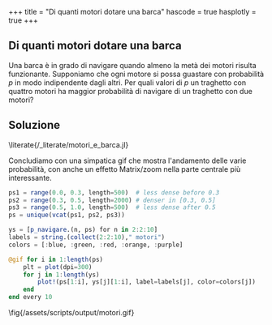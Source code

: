 +++
title = "Di quanti motori dotare una barca"
hascode = true
hasplotly = true
+++

## Di quanti motori dotare una barca

Una barca è in grado di navigare quando almeno la metà dei motori risulta funzionante. Supponiamo che ogni motore si possa guastare con probabilità $p$ in modo indipendente dagli altri. Per quali valori di $p$ un traghetto con quattro motori ha maggior probabilità di navigare di un traghetto con due motori?

## Soluzione
\literate{/_literate/motori_e_barca.jl}

Concludiamo con una simpatica gif che mostra l'andamento delle varie probabilità, con anche un effetto Matrix/zoom nella parte centrale più interessante.
```julia
ps1 = range(0.0, 0.3, length=500)  # less dense before 0.3
ps2 = range(0.3, 0.5, length=2000) # denser in [0.3, 0.5]
ps3 = range(0.5, 1.0, length=500)  # less dense after 0.5
ps = unique(vcat(ps1, ps2, ps3))

ys = [p_navigare.(n, ps) for n in 2:2:10]
labels = string.(collect(2:2:10)," motori")
colors = [:blue, :green, :red, :orange, :purple]

@gif for i in 1:length(ps)
    plt = plot(dpi=300)
    for j in 1:length(ys)
        plot!(ps[1:i], ys[j][1:i], label=labels[j], color=colors[j])
    end
end every 10
```
\fig{/assets/scripts/output/motori.gif}